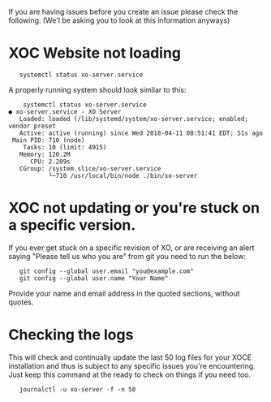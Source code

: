 If you are having issues before you create an issue please check the following. (We'l be asking you to look at this information anyways)

# XOC Website not loading

       systemctl status xo-server.service
       
 A properly running system should look similar to this:
  
       	systemctl status xo-server.service
	● xo-server.service - XO Server
	   Loaded: loaded (/lib/systemd/system/xo-server.service; enabled; vendor preset
	   Active: active (running) since Wed 2018-04-11 08:51:41 EDT; 51s ago
	 Main PID: 710 (node)
		Tasks: 10 (limit: 4915)
	   Memory: 120.2M
		  CPU: 2.209s
	   CGroup: /system.slice/xo-server.service
			   └─710 /usr/local/bin/node ./bin/xo-server

       
# XOC not updating or you're stuck on a specific version.     
       
If you ever get stuck on a specific revision of XO, or are receiving an alert saying "Please tell us who you are" from git you need to run the below:

       git config --global user.email "you@example.com"
       git config --global user.name "Your Name"
      
Provide your name and email address in the quoted sections, without quotes.

# Checking the logs

This will check and continually update the last 50 log files for your XOCE installation and thus is subject to any specific issues you're encountering. Just keep this command at the ready to check on things if you need too. 

       journalctl -u xo-server -f -n 50

